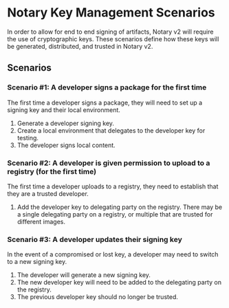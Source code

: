 # Notary Key Management Scenarios
In order to allow for end to end signing of artifacts, Notary v2 will require the use of cryptographic keys. These scenarios define how these keys will be generated, distributed, and trusted in Notary v2.

## Scenarios

### Scenario #1: A developer signs a package for the first time
The first time a developer signs a package, they will need to set up a signing key and their local environment.
  1. Generate a developer signing key.
  1. Create a local environment that delegates to the developer key for testing.
  1. The developer signs local content.

### Scenario #2: A developer is given permission to upload to a registry (for the first time)
The first time a developer uploads to a registry, they need to establish that they are a trusted developer.
  1. Add the developer key to delegating party on the registry. There may be a single delegating party on a registry, or multiple that are trusted for different images.

### Scenario #3: A developer updates their signing key
In the event of a compromised or lost key, a developer may need to switch to a new signing key.
  1. The developer will generate a new signing key.
  1. The new developer key will need to be added to the delegating party on the registry.
  1. The previous developer key should no longer be trusted.
